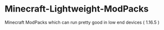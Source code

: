 # Minecraft-Lightweight-ModPacks
Minecraft ModPacks which can run pretty good in low end devices ( 1.16.5 )
